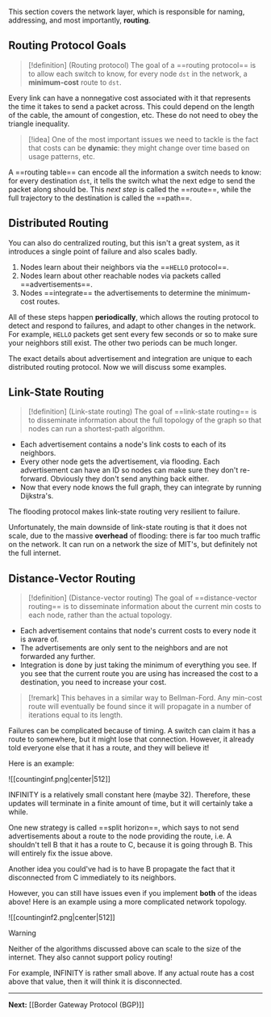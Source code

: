 This section covers the network layer, which is responsible for naming, addressing, and most importantly, **routing**.

## Routing Protocol Goals

> [!definition] (Routing protocol)
> The goal of a ==routing protocol== is to allow each switch to know, for every node `dst` in the network, a **minimum-cost** route to `dst`.

Every link can have a nonnegative cost associated with it that represents the time it takes to send a packet across. This could depend on the length of the cable, the amount of congestion, etc. These do not need to obey the triangle inequality. 

> [!idea]
> One of the most important issues we need to tackle is the fact that costs can be **dynamic**: they might change over time based on usage patterns, etc.

A ==routing table== can encode all the information a switch needs to know: for every destination `dst`, it tells the switch what the next edge to send the packet along should be. This *next step* is called the ==route==, while the full trajectory to the destination is called the ==path==. 

## Distributed Routing

You can also do centralized routing, but this isn't a great system, as it introduces a single point of failure and also scales badly.

1. Nodes learn about their neighbors via the ==`HELLO` protocol==. 
2. Nodes learn about other reachable nodes via packets called ==advertisements==.
3. Nodes ==integrate== the advertisements to determine the minimum-cost routes.

All of these steps happen **periodically**, which allows the routing protocol to detect and respond to failures, and adapt to other changes in the network. For example, `HELLO` packets get sent every few seconds or so to make sure your neighbors still exist. The other two periods can be much longer.

The exact details about advertisement and integration are unique to each distributed routing protocol. Now we will discuss some examples.

## Link-State Routing

> [!definition] (Link-state routing)
> The goal of ==link-state routing== is to disseminate information about the full topology of the graph so that nodes can run a shortest-path algorithm.

* Each advertisement contains a node's link costs to each of its neighbors. 
* Every other node gets the advertisement, via flooding. Each advertisement can have an ID so nodes can make sure they don't re-forward. Obviously they don't send anything back either.
* Now that every node knows the full graph, they can integrate by running Dijkstra's.

The flooding protocol makes link-state routing very resilient to failure.

Unfortunately, the main downside of link-state routing is that it does not scale, due to the massive **overhead** of flooding: there is far too much traffic on the network. It can run on a network the size of MIT's, but definitely not the full internet.

## Distance-Vector Routing

> [!definition] (Distance-vector routing)
> The goal of ==distance-vector routing== is to disseminate information about the current min costs to each node, rather than the actual topology.

* Each advertisement contains that node's current costs to every node it is aware of.
* The advertisements are only sent to the neighbors and are not forwarded any further.
* Integration is done by just taking the minimum of everything you see. If you see that the current route you are using has increased the cost to a destination, you need to increase your cost.

> [!remark]
> This behaves in a similar way to Bellman-Ford. Any min-cost route will eventually be found since it will propagate in a number of iterations equal to its length.

Failures can be complicated because of timing. A switch can claim it has a route to somewhere, but it might lose that connection. However, it already told everyone else that it has a route, and they will believe it! 

Here is an example:

![[countinginf.png|center|512]]

INFINITY is a relatively small constant here (maybe 32). Therefore, these updates will terminate in a finite amount of time, but it will certainly take a while.

One new strategy is called ==split horizon==, which says to not send advertisements about a route to the node providing the route, i.e. A shouldn't tell B that it has a route to C, because it is going through B. This will entirely fix the issue above.

Another idea you could've had is to have B propagate the fact that it disconnected from C immediately to its neighbors.

However, you can still have issues even if you implement **both** of the ideas above! Here is an example using a more complicated network topology.

![[countinginf2.png|center|512]]

> [!warning]
> Neither of the algorithms discussed above can scale to the size of the internet. They also cannot support policy routing!

For example, INFINITY is rather small above. If any actual route has a cost above that value, then it will think it is disconnected.

---

**Next:** [[Border Gateway Protocol (BGP)]]